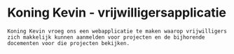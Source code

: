 # Koning Kevin - vrijwilligersapplicatie
	Koning Kevin vroeg ons een webapplicatie te maken waarop vrijwilligers zich makkelijk kunnen aanmelden voor projecten en de bijhorende docementen voor die projecten bekijken.